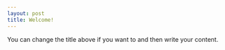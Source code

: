 ```yaml
---
layout: post
title: Welcome!
---
```

You can change the title above if you want to and then write your content.  
